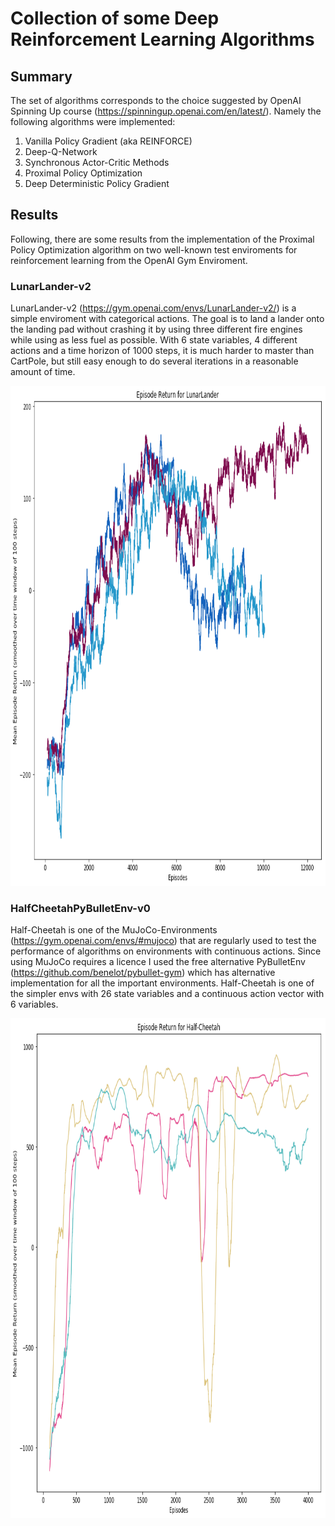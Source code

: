 # Collection of some Deep Reinforcement Learning Algorithms

## Summary

The set of algorithms corresponds to the choice suggested by OpenAI Spinning Up course (https://spinningup.openai.com/en/latest/). Namely the following algorithms were implemented:

1. Vanilla Policy Gradient (aka REINFORCE)
2. Deep-Q-Network
3. Synchronous Actor-Critic Methods
4. Proximal Policy Optimization
5. Deep Deterministic Policy Gradient

## Results

Following, there are some results from the implementation of the Proximal Policy Optimization algorithm on two well-known test enviroments for reinforcement learning from the OpenAI Gym Enviroment.

### LunarLander-v2

LunarLander-v2 (https://gym.openai.com/envs/LunarLander-v2/) is a simple enviroment with categorical actions. The goal is to land a lander onto the landing pad without crashing it by using three different fire engines while using as less fuel as possible. With 6 state variables, 4 different actions and a time horizon of 1000 steps, it is much harder to master than CartPole, but still easy enough to do several iterations in a reasonable amount of time.

<p align="center">
    <img src="https://github.com/fritjofwolf/rl-zoo/blob/master/openai_spinning_up/media/lunar_lander_5000.png" width="800" height="800"/>
</p>

### HalfCheetahPyBulletEnv-v0

Half-Cheetah is one of the MuJoCo-Environments (https://gym.openai.com/envs/#mujoco) that are regularly used to test the performance of algorithms on environments with continuous actions. Since using MuJoCo requires a licence I used the free alternative PyBulletEnv (https://github.com/benelot/pybullet-gym) which has alternative implementation for all the important environments. Half-Cheetah is one of the simpler envs with 26 state variables and a continuous action vector with 6 variables.

<p align="center">
    <img src="https://github.com/fritjofwolf/rl-zoo/blob/master/openai_spinning_up/media/half_cheetah_10000.png" width="800" height="800"/>
</p>